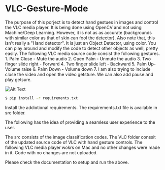 # VLC-Gesture-Mode

The purpose of this porject is to detect hand gestues in images and control the VLC media player. It is being done using OpenCV and not using Machine/Deep Learning. However, it is not as as accurate (backgrounds with similar color as that of skin can fool the detector). Also note that, this isn't really a "Hand detector". It is just an Object Detector, using color. You can play around and modify the code to detect other objects as well, pretty easily. 
The following VLC media source code consist the following gestures. 
	1. Palm Close -  Mute the audio
	2. Open Palm - Unmute the audio
	3. Two finger slide right - Forward
	4. Two finger slide left - Backward
	5. Palm Up- Volume raise
	6. Palm Down - Volume down
	7. I am also trying to include close the video and open the video getsture. We can also add pause and play getsure.
	
	

![Alt Text](sample.gif)

```sh
$ pip install -r requirements.txt
```
Install the addiotional requirements. The requirements.txt file is available in src folder.

The following has the idea of providing a seamless user experience to the user.

The src consists of the image classification codes. The VLC folder conssit of the updated source code of VLC with hand gesture controls. The following VLC media player wokrs on Mac and no other changes were made in it. Code with no changes are not uploaded.

Please check the documentation to setup and run the above.
